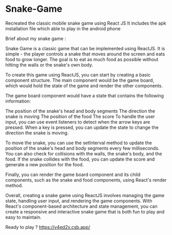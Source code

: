 # Snake-Game
Recreated the classic mobile snake game using React JS 
It includes the apk installation file which able to play in the android phone

Brief about my snake game : 

Snake Game is a classic game that can be implemented using ReactJS. It is simple - the player controls a snake that moves around the screen and eats food to grow longer. The goal is to eat as much food as possible without hitting the walls or the snake's own body.

To create this game using ReactJS, you can start by creating a basic component structure. The main component would be the game board, which would hold the state of the game and render the other components.

The game board component would have a state that contains the following information:

The position of the snake's head and body segments
The direction the snake is moving
The position of the food
The score
To handle the user input, you can use event listeners to detect when the arrow keys are pressed. When a key is pressed, you can update the state to change the direction the snake is moving.

To move the snake, you can use the setInterval method to update the position of the snake's head and body segments every few milliseconds. You can also check for collisions with the walls, the snake's body, and the food. If the snake collides with the food, you can update the score and generate a new position for the food.

Finally, you can render the game board component and its child components, such as the snake and food components, using React's render method.

Overall, creating a snake game using ReactJS involves managing the game state, handling user input, and rendering the game components. With React's component-based architecture and state management, you can create a responsive and interactive snake game that is both fun to play and easy to maintain.


Ready to play ? https://v4ed2v.csb.app/
